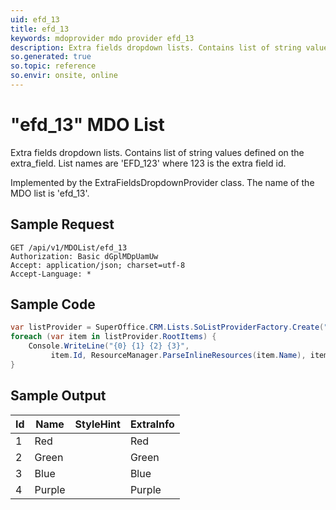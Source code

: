 ```yaml
---
uid: efd_13
title: efd_13
keywords: mdoprovider mdo provider efd_13
description: Extra fields dropdown lists. Contains list of string values defined on the extra_field. List names are 'EFD_123' where 123 is the extra field id.
so.generated: true
so.topic: reference
so.envir: onsite, online
---
```


# "efd_13" MDO List
Extra fields dropdown lists. Contains list of string values defined on the extra_field.
List names are 'EFD_123' where 123 is the extra field id.



Implemented by the <see cref="T:SuperOffice.CRM.Lists.ExtraFieldsDropdownProvider">ExtraFieldsDropdownProvider</see> class.
The name of the MDO list is 'efd_13'.




## Sample Request

```http!
GET /api/v1/MDOList/efd_13
Authorization: Basic dGplMDpUamUw
Accept: application/json; charset=utf-8
Accept-Language: *

```

## Sample Code
```cs
var listProvider = SuperOffice.CRM.Lists.SoListProviderFactory.Create("efd_13", forceFlatList: true);
foreach (var item in listProvider.RootItems) {
    Console.WriteLine("{0} {1} {2} {3}", 
         item.Id, ResourceManager.ParseInlineResources(item.Name), item.StyleHint, item.ExtraInfo);
}
```

## Sample Output

|Id   | Name  |StyleHint|ExtraInfo |
| --- | ----- | ------- | -------- |
|1|Red||Red|
|2|Green||Green|
|3|Blue||Blue|
|4|Purple||Purple|

